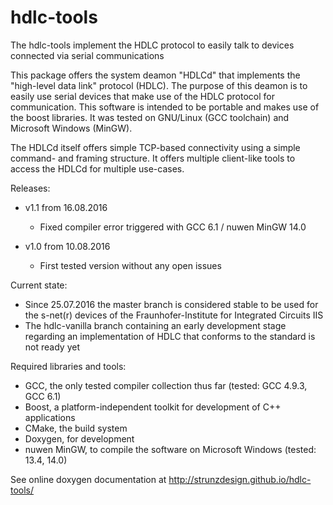 # hdlc-tools
The hdlc-tools implement the HDLC protocol to easily talk to devices connected via serial communications

This package offers the system deamon "HDLCd" that implements the "high-level data link" protocol (HDLC).
The purpose of this deamon is to easily use serial devices that make use of the HDLC protocol for communication.
This software is intended to be portable and makes use of the boost libraries. It was tested on GNU/Linux (GCC toolchain) and Microsoft Windows (MinGW).

The HDLCd itself offers simple TCP-based connectivity using a simple command- and framing structure. It offers multiple client-like tools to access the HDLCd
for multiple use-cases.

Releases:
- v1.1 from 16.08.2016
  - Fixed compiler error triggered with GCC 6.1 / nuwen MinGW 14.0


- v1.0 from 10.08.2016
  - First tested version without any open issues

Current state:
- Since 25.07.2016 the master branch is considered stable to be used for the s-net(r) devices of the Fraunhofer-Institute for Integrated Circuits IIS
- The hdlc-vanilla branch containing an early development stage regarding an implementation of HDLC that conforms to the standard is not ready yet

Required libraries and tools:
- GCC, the only tested compiler collection thus far (tested: GCC 4.9.3, GCC 6.1)
- Boost, a platform-independent toolkit for development of C++ applications
- CMake, the build system
- Doxygen, for development
- nuwen MinGW, to compile the software on Microsoft Windows (tested: 13.4, 14.0)

See online doxygen documentation at http://strunzdesign.github.io/hdlc-tools/
